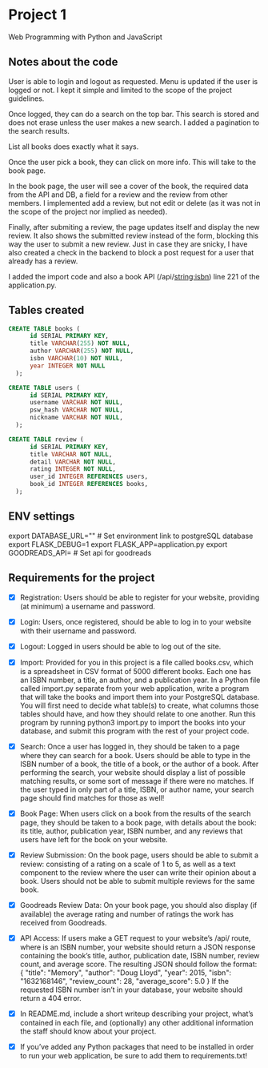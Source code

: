 # Project 1

Web Programming with Python and JavaScript

## Notes about the code

User is able to login and logout as requested. Menu is updated if the user is logged or not. I kept it simple and limited to the scope of the project guidelines.

Once logged, they can do a search on the top bar. This search is stored and does not erase unless the user makes a new search. I added a pagination to the search results.

List all books does exactly what it says.

Once the user pick a book, they can click on more info. This will take to the book page.

In the book page, the user will see a cover of the book, the required data from the API and DB, a field for a review and the review from other members. I implemented add a review, but not edit or delete (as it was not in the scope of the project nor implied as needed).

Finally, after submiting a review, the page updates itself and display the new review. It also shows the submitted review instead of the form, blocking this way the user to submit a new review. Just in case they are snicky, I have also created a check in the backend to block a post request for a user that already has a review.

I added the import code and also a book API (/api/<string:isbn>) line 221 of the application.py.

## Tables created

```SQL
CREATE TABLE books (
      id SERIAL PRIMARY KEY,
      title VARCHAR(255) NOT NULL,
      author VARCHAR(255) NOT NULL,
      isbn VARCHAR(10) NOT NULL,
      year INTEGER NOT NULL
  );
```

```SQL
CREATE TABLE users (
      id SERIAL PRIMARY KEY,
      username VARCHAR NOT NULL,
      psw_hash VARCHAR NOT NULL,
      nickname VARCHAR NOT NULL,
  );
```

```SQL
CREATE TABLE review (
      id SERIAL PRIMARY KEY,
      title VARCHAR NOT NULL,
      detail VARCHAR NOT NULL,
      rating INTEGER NOT NULL,
      user_id INTEGER REFERENCES users,
      book_id INTEGER REFERENCES books,
  );
```

## ENV settings

export DATABASE_URL="" # Set environment link to postgreSQL database
export FLASK_DEBUG=1
export FLASK_APP=application.py
export GOODREADS_API= # Set api for goodreads

## Requirements for the project

- [x] Registration: Users should be able to register for your website, providing (at minimum) a username and password.
- [x] Login: Users, once registered, should be able to log in to your website with their username and password.
- [x] Logout: Logged in users should be able to log out of the site.
- [x] Import: Provided for you in this project is a file called books.csv, which is a spreadsheet in CSV format of 5000 different books. Each one has an ISBN number, a title, an author, and a publication year. In a Python file called import.py separate from your web application, write a program that will take the books and import them into your PostgreSQL database. You will first need to decide what table(s) to create, what columns those tables should have, and how they should relate to one another. Run this program by running python3 import.py to import the books into your database, and submit this program with the rest of your project code.
- [x] Search: Once a user has logged in, they should be taken to a page where they can search for a book. Users should be able to type in the ISBN number of a book, the title of a book, or the author of a book. After performing the search, your website should display a list of possible matching results, or some sort of message if there were no matches. If the user typed in only part of a title, ISBN, or author name, your search page should find matches for those as well!
- [x] Book Page: When users click on a book from the results of the search page, they should be taken to a book page, with details about the book: its title, author, publication year, ISBN number, and any reviews that users have left for the book on your website.
- [x] Review Submission: On the book page, users should be able to submit a review: consisting of a rating on a scale of 1 to 5, as well as a text component to the review where the user can write their opinion about a book. Users should not be able to submit multiple reviews for the same book.
- [x] Goodreads Review Data: On your book page, you should also display (if available) the average rating and number of ratings the work has received from Goodreads.
- [x] API Access: If users make a GET request to your website’s /api/<isbn> route, where <isbn> is an ISBN number, your website should return a JSON response containing the book’s title, author, publication date, ISBN number, review count, and average score. The resulting JSON should follow the format:
      {
      "title": "Memory",
      "author": "Doug Lloyd",
      "year": 2015,
      "isbn": "1632168146",
      "review_count": 28,
      "average_score": 5.0
      }
      If the requested ISBN number isn’t in your database, your website should return a 404 error.

- [x] In README.md, include a short writeup describing your project, what’s contained in each file, and (optionally) any other additional information the staff should know about your project.
- [x] If you’ve added any Python packages that need to be installed in order to run your web application, be sure to add them to requirements.txt!
